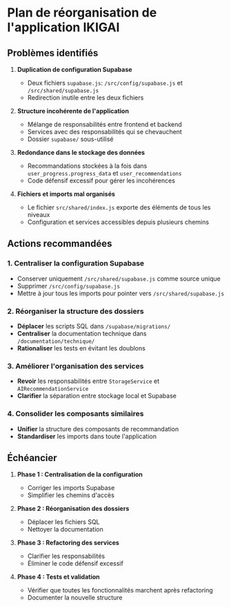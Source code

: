 # Plan de réorganisation de l'application IKIGAI

## Problèmes identifiés

1. **Duplication de configuration Supabase**
   - Deux fichiers `supabase.js`: `/src/config/supabase.js` et `/src/shared/supabase.js`
   - Redirection inutile entre les deux fichiers

2. **Structure incohérente de l'application**
   - Mélange de responsabilités entre frontend et backend
   - Services avec des responsabilités qui se chevauchent
   - Dossier `supabase/` sous-utilisé

3. **Redondance dans le stockage des données**
   - Recommandations stockées à la fois dans `user_progress.progress_data` et `user_recommendations`
   - Code défensif excessif pour gérer les incohérences

4. **Fichiers et imports mal organisés**
   - Le fichier `src/shared/index.js` exporte des éléments de tous les niveaux
   - Configuration et services accessibles depuis plusieurs chemins

## Actions recommandées

### 1. Centraliser la configuration Supabase

- Conserver uniquement `/src/shared/supabase.js` comme source unique
- Supprimer `/src/config/supabase.js`
- Mettre à jour tous les imports pour pointer vers `/src/shared/supabase.js`

### 2. Réorganiser la structure des dossiers

- **Déplacer** les scripts SQL dans `/supabase/migrations/`
- **Centraliser** la documentation technique dans `/documentation/technique/`
- **Rationaliser** les tests en évitant les doublons

### 3. Améliorer l'organisation des services

- **Revoir** les responsabilités entre `StorageService` et `AIRecommendationService`
- **Clarifier** la séparation entre stockage local et Supabase

### 4. Consolider les composants similaires

- **Unifier** la structure des composants de recommandation
- **Standardiser** les imports dans toute l'application

## Échéancier

1. **Phase 1 : Centralisation de la configuration**
   - Corriger les imports Supabase
   - Simplifier les chemins d'accès

2. **Phase 2 : Réorganisation des dossiers**
   - Déplacer les fichiers SQL
   - Nettoyer la documentation

3. **Phase 3 : Refactoring des services**
   - Clarifier les responsabilités
   - Éliminer le code défensif excessif

4. **Phase 4 : Tests et validation**
   - Vérifier que toutes les fonctionnalités marchent après refactoring
   - Documenter la nouvelle structure